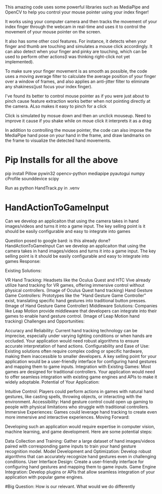 This amazing code uses some powerful libraries such as MediaPipe and OpenCV to help you control your mouse pointer using your index finger!  

It works using your computer camera and then tracks the movement of your index finger through the webcam in real-time and uses it to control the movement of your mouse pointer on the screen. 

It also has some other cool features. For instance, it detects when your finger and thumb are touching and simulates a mouse click accordingly. It can also detect when your finger and pinky are touching, which can be used to perform other actions(I was thinking right-click not yet implemented).

To make sure your finger movement is as smooth as possible, the code uses a moving average filter to calculate the average position of your finger over a window of frames, and also applies an anti-jitter filter to eliminate any shakiness(just focus your index finger).

I've found its better to control mouse pointer as if you were just about to pinch cause feature extraction works better when not pointing directly at the camera. ALso makes it easy to pinch for a click

Click is simulated by mosue down and then an unclick mouseup. Need to improve it cause if you shake while on moue click it interprets it as a drag

In addition to controlling the mouse pointer, the code can also impose the MediaPipe hand pose on your hand in the frame, and draw landmarks on the frame to visualize the detected hand movements.



# Pip Installs for all the above
pip install Pillow pywin32 opencv-python mediapipe pyautogui numpy cProfile sounddevice scipy

Run as python HandTrack.py in .venv

# HandActionToGameInput
Can we develop an applicaiton that using the camera takes in hand images/videos and turns it into a game input. The key selling point is it should be easily configurable and easy to integrate into games


Question posed to google bard: 
is this already done? HandActionToGameInput
Can we develop an applicaiton that using the camera takes in hand images/videos and turns it into a game input. The key selling point is it should be easily configurable and easy to integrate into games
Response:

Existing Solutions:

VR Hand Tracking: Headsets like the Oculus Quest and HTC Vive already utilize hand tracking for VR games, offering immersive control without physical controllers. (Image of Oculus Quest hand tracking)
Hand Gesture Game Controllers: Prototypes like the "Hand Gesture Game Controller" exist, translating specific hand gestures into traditional button presses. (Image of Hand Gesture Game Controller)
Middleware Solutions: Companies like Leap Motion provide middleware that developers can integrate into their games to enable hand gesture control. (Image of Leap Motion hand tracking)
Challenges and Opportunities:

Accuracy and Reliability: Current hand tracking technology can be imprecise, especially under varying lighting conditions or when hands are occluded. Your application would need robust algorithms to ensure accurate interpretation of hand actions.
Configurability and Ease of Use: Existing solutions often require complex coding or specific hardware, making them inaccessible to smaller developers. A key selling point for your application would be a user-friendly interface for configuring hand gestures and mapping them to game inputs.
Integration with Existing Games: Most games are designed for traditional controllers. Your application would need to offer seamless integration with existing game engines and APIs to make it widely adoptable.
Potential of Your Application:

Intuitive Control: Players could perform actions in games with natural hand gestures, like casting spells, throwing objects, or interacting with the environment.
Accessibility: Hand gesture control could open up gaming to people with physical limitations who struggle with traditional controllers.
Immersive Experiences: Games could leverage hand tracking to create even more immersive and interactive experiences.
Moving Forward:

Developing such an application would require expertise in computer vision, machine learning, and game development. Here are some potential steps:

Data Collection and Training: Gather a large dataset of hand images/videos paired with corresponding game inputs to train your hand gesture recognition model.
Model Development and Optimization: Develop robust algorithms that can accurately recognize hand gestures even in challenging conditions.
User Interface Design: Create a user-friendly interface for configuring hand gestures and mapping them to game inputs.
Game Engine Integration: Develop plugins or APIs that allow seamless integration of your application with popular game engines.


#Big Question:
How is our relevant. What would we do differently
